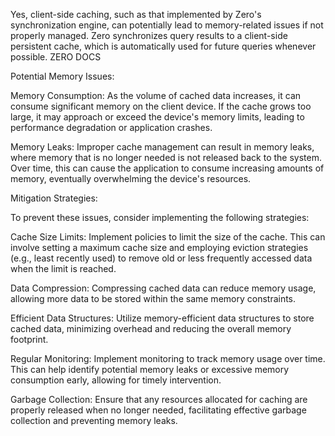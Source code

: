 Yes, client-side caching, such as that implemented by Zero's synchronization engine, can potentially lead to memory-related issues if not properly managed. Zero synchronizes query results to a client-side persistent cache, which is automatically used for future queries whenever possible. 
ZERO DOCS

Potential Memory Issues:

Memory Consumption: As the volume of cached data increases, it can consume significant memory on the client device. If the cache grows too large, it may approach or exceed the device's memory limits, leading to performance degradation or application crashes.

Memory Leaks: Improper cache management can result in memory leaks, where memory that is no longer needed is not released back to the system. Over time, this can cause the application to consume increasing amounts of memory, eventually overwhelming the device's resources.

Mitigation Strategies:

To prevent these issues, consider implementing the following strategies:

Cache Size Limits: Implement policies to limit the size of the cache. This can involve setting a maximum cache size and employing eviction strategies (e.g., least recently used) to remove old or less frequently accessed data when the limit is reached.

Data Compression: Compressing cached data can reduce memory usage, allowing more data to be stored within the same memory constraints.

Efficient Data Structures: Utilize memory-efficient data structures to store cached data, minimizing overhead and reducing the overall memory footprint.

Regular Monitoring: Implement monitoring to track memory usage over time. This can help identify potential memory leaks or excessive memory consumption early, allowing for timely intervention.

Garbage Collection: Ensure that any resources allocated for caching are properly released when no longer needed, facilitating effective garbage collection and preventing memory leaks.
